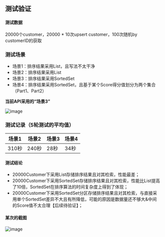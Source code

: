 
## 测试验证

#### 测试数据
20000个customer，20000 * 10次upsert customer，100次随机by customerID的获取

### 测试场景
- 场景1：排序结果采用List，且写法不太干净
- 场景2：排序结果采用List
- 场景3：排序结果采用SortedSet
- 场景4：排序结果采用SortedSet，且基于某个Score得分值划分为两个集合（Part1、Part2）

**当前API采用的“场景3”**

![image](https://user-images.githubusercontent.com/8747775/221446851-6a1d6f45-31e4-4e50-8759-0be8f70cc33c.png)

### 测试记录（5轮测试的平均值）
|  场景1   | 场景2  | 场景3  | 场景4  |
|  ----  | ----  | ----  | ----  |
| 310秒  | 240秒 | 28秒 | 34秒 |

#### 测试结论
- 20000Customer下采用List存储排序结果且对其检索，性能最差；
- 20000Customer下采用SortedSet存储排序结果且对其检索，性能比List提高了10倍，SortedSet在排序算法的时间复杂度上得到了体现；
- 20000Customer下采用SortedSet分区存储排序结果且对其检索，与直接采用单个SortedSet差异不大且有所降低，可能的原因是数据量还不够大&中间的Score值不太合理【后续待验证】；

#### 某次的截图
![image](https://user-images.githubusercontent.com/8747775/221446922-a1b266a6-3e11-417c-a173-3bc26923e52d.png)


